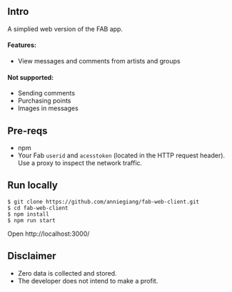 ## Intro
A simplied web version of the FAB app.

#### Features:
- View messages and comments from artists and groups


#### Not supported:
- Sending comments
- Purchasing points
- Images in messages

## Pre-reqs
- npm
- Your Fab `userid` and `acesstoken` (located in the HTTP request header). Use a proxy to inspect the network traffic.


## Run locally
```
$ git clone https://github.com/anniegiang/fab-web-client.git
$ cd fab-web-client
$ npm install
$ npm run start
```
Open http://localhost:3000/

## Disclaimer
- Zero data is collected and stored.
- The developer does not intend to make a profit. 
